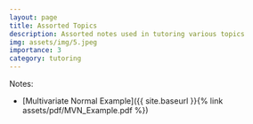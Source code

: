 ```yaml
---
layout: page
title: Assorted Topics
description: Assorted notes used in tutoring various topics
img: assets/img/5.jpeg
importance: 3
category: tutoring
---
```


Notes:

- [Multivariate Normal Example]({{ site.baseurl }}{% link assets/pdf/MVN_Example.pdf %})
